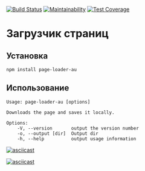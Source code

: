 
[![Build Status](https://travis-ci.com/augrinn/project-lvl3-s444.svg?branch=master)](https://travis-ci.com/augrinn/project-lvl3-s444) [![Maintainability](https://api.codeclimate.com/v1/badges/6bc1153d412a3c2154f8/maintainability)](https://codeclimate.com/github/augrinn/project-lvl3-s444/maintainability) [![Test Coverage](https://api.codeclimate.com/v1/badges/6bc1153d412a3c2154f8/test_coverage)](https://codeclimate.com/github/augrinn/project-lvl3-s444/test_coverage)
# Загрузчик страниц

## Установка

    npm install page-loader-au

## Использование

    Usage: page-loader-au [options]

    Downloads the page and saves it locally.

    Options:
        -V, --version       output the version number
        -o, --output [dir]  Output dir
        -h, --help          output usage information

[![asciicast](https://asciinema.org/a/bn6glJVJwC2AuIf5tppkO54rx.svg)](https://asciinema.org/a/bn6glJVJwC2AuIf5tppkO54rx)

[![asciicast](https://asciinema.org/a/kVNDYOKSKHw2JDVNuGZDFlDLr.svg)](https://asciinema.org/a/kVNDYOKSKHw2JDVNuGZDFlDLr)